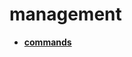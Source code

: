 <!-- generated by markdown-notes-tree -->

# management

<!-- optional markdown-notes-tree directory description starts here -->

<!-- optional markdown-notes-tree directory description ends here -->

- [**commands**](commands)
